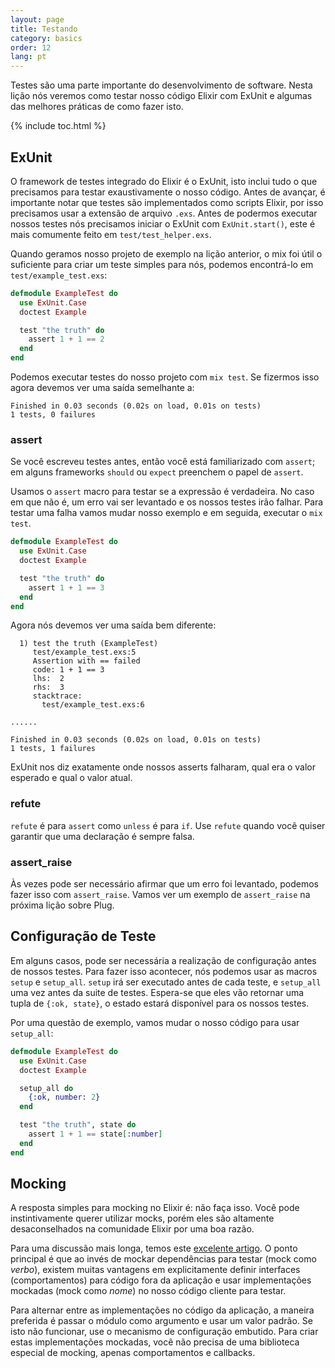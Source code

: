 ```yaml
---
layout: page
title: Testando
category: basics
order: 12
lang: pt
---
```


Testes são uma parte importante do desenvolvimento de software. Nesta lição nós veremos como testar nosso código Elixir com ExUnit e algumas das melhores práticas de como fazer isto.

{% include toc.html %}

## ExUnit

O framework de testes integrado do Elixir é o ExUnit, isto inclui tudo o que precisamos para testar exaustivamente o nosso código. Antes de avançar, é importante notar que testes são implementados como scripts Elixir, por isso precisamos usar a extensão de arquivo `.exs`. Antes de podermos executar nossos testes nós precisamos iniciar o ExUnit com `ExUnit.start()`, este é mais comumente feito em `test/test_helper.exs`.

Quando geramos nosso projeto de exemplo na lição anterior, o mix foi útil o suficiente para criar um teste simples para nós, podemos encontrá-lo em `test/example_test.exs`:

```elixir
defmodule ExampleTest do
  use ExUnit.Case
  doctest Example

  test "the truth" do
    assert 1 + 1 == 2
  end
end
```

Podemos executar testes do nosso projeto com `mix test`. Se fizermos isso agora devemos ver uma saída semelhante a:

```shell
Finished in 0.03 seconds (0.02s on load, 0.01s on tests)
1 tests, 0 failures
```

### assert

Se você escreveu testes antes, então você está familiarizado com `assert`; em alguns frameworks `should` ou `expect` preenchem o papel de `assert`.

Usamos o `assert` macro para testar se a expressão é verdadeira. No caso em que não é, um erro vai ser levantado e os nossos testes irão falhar. Para testar uma falha vamos mudar nosso exemplo e em seguida, executar o `mix test`.

```elixir
defmodule ExampleTest do
  use ExUnit.Case
  doctest Example

  test "the truth" do
    assert 1 + 1 == 3
  end
end
```

Agora nós devemos ver uma saída bem diferente:

```shell
  1) test the truth (ExampleTest)
     test/example_test.exs:5
     Assertion with == failed
     code: 1 + 1 == 3
     lhs:  2
     rhs:  3
     stacktrace:
       test/example_test.exs:6

......

Finished in 0.03 seconds (0.02s on load, 0.01s on tests)
1 tests, 1 failures
```

ExUnit nos diz exatamente onde nossos asserts falharam, qual era o valor esperado e qual o valor atual.

### refute

`refute` é para `assert` como `unless` é para `if`. Use `refute` quando você quiser garantir que uma declaração é sempre falsa.

### assert_raise

Às vezes pode ser necessário afirmar que um erro foi levantado, podemos fazer isso com `assert_raise`. Vamos ver um exemplo de `assert_raise` na próxima lição sobre Plug.

## Configuração de Teste

Em alguns casos, pode ser necessária a realização de configuração antes de nossos testes. Para fazer isso acontecer, nós podemos usar as macros `setup` e `setup_all`. `setup` irá ser executado antes de cada teste, e `setup_all` uma vez antes da suite de testes. Espera-se que eles vão retornar uma tupla de `{:ok, state}`, o estado estará disponível para os nossos testes.

Por uma questão de exemplo, vamos mudar o nosso código para usar `setup_all`:

```elixir
defmodule ExampleTest do
  use ExUnit.Case
  doctest Example

  setup_all do
    {:ok, number: 2}
  end

  test "the truth", state do
    assert 1 + 1 == state[:number]
  end
end
```

## Mocking

A resposta simples para mocking no Elixir é: não faça isso. Você pode instintivamente querer utilizar mocks, porém eles são altamente desaconselhados na comunidade Elixir por uma boa razão.

Para uma discussão mais longa, temos este [excelente artigo](http://blog.plataformatec.com.br/2015/10/mocks-and-explicit-contracts/). O ponto principal é que ao invés de mockar dependências para testar (mock como *verbo*), existem muitas vantagens em explicitamente definir interfaces (comportamentos) para código fora da aplicação e usar implementações mockadas (mock como *nome*) no nosso código cliente para testar.

Para alternar entre as implementações no código da aplicação, a maneira preferida é passar o módulo como argumento e usar um valor padrão. Se isto não funcionar, use o mecanismo de configuração embutido. Para criar estas implementações mockadas, você não precisa de uma biblioteca especial de mocking, apenas comportamentos e callbacks.
